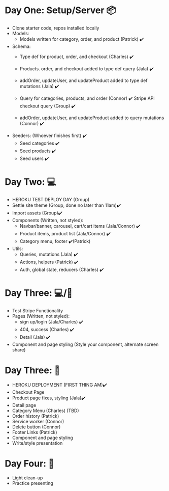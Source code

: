 # Day One: Setup/Server 📦
*   Clone starter code, repos installed locally
*	Models: 
  	* Models written for category, order, and product (Patrick) ✔️
* Schema: 
  	 * Type def for product, order, and checkout (Charles) ✔️
  	* Products. order, and checkout added to type def query (Jala)  ✔️

  	* addOrder, updateUser, and updateProduct added to type def mutations (Jala) ✔️

  	* Query for categories, products, and order (Connor) ✔️ 
  	Stripe API checkout query (Group) ✔️

  	* addOrder, updateUser, and updateProduct added to query mutations (Connor) ✔️
*	Seeders: (Whoever finishes first) ✔️
  	* Seed categories ✔️
  	* Seed products ✔️
    * Seed users ✔️

# Day Two: 💻
*	HEROKU TEST DEPLOY DAY (Group)
*	Settle site theme (Group, done no  later than 11am)✔️
*	Import assets (Group)✔️
*	Components (Written, not styled):
    * Navbar/banner, carousel, cart/cart items (Jala/Connor) ✔️
    * Product items, product list (Jala/Connor) ✔️
    * Category menu, footer ✔️(Patrick)
*	Utils: 
    * Queries, mutations (Jala) ✔️
  	* Actions, helpers (Patrick) ✔️ 
    * Auth, global state, reducers (Charles) ✔️
   

# Day Three: 💻/🎨
*	Test Stripe Functionality 
*	Pages (Written, not styled): 
    * sign up/login (Jala/Charles) ✔️
    * 404, success (Charles) ✔️
    * Detail (Jala) ✔️
*	Component and page styling (Style your component, alternate screen share)

# Day Three: 🎨
*   HEROKU DEPLOYMENT (FIRST THING AM)✔️
*   Checkout Page
*   Product page fixes, styling (Jala)✔️
*   Detail page
*   Category Menu (Charles) (TBD)
*   Order history (Patrick)
*   Service worker (Connor)
*   Delete button (Connor)
*   Footer Links (Patrick)
*	Component and page styling
*	Write/style presentation 

# Day Four: 🧹
*	Light clean-up
*	Practice presenting 
